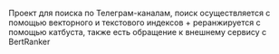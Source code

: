 Проект для поиска по Телеграм-каналам, поиск осуществляется с помощью векторного и текстового индексов + реранжируется с помощью катбуста, также есть обращение к внешнему сервису с BertRanker
